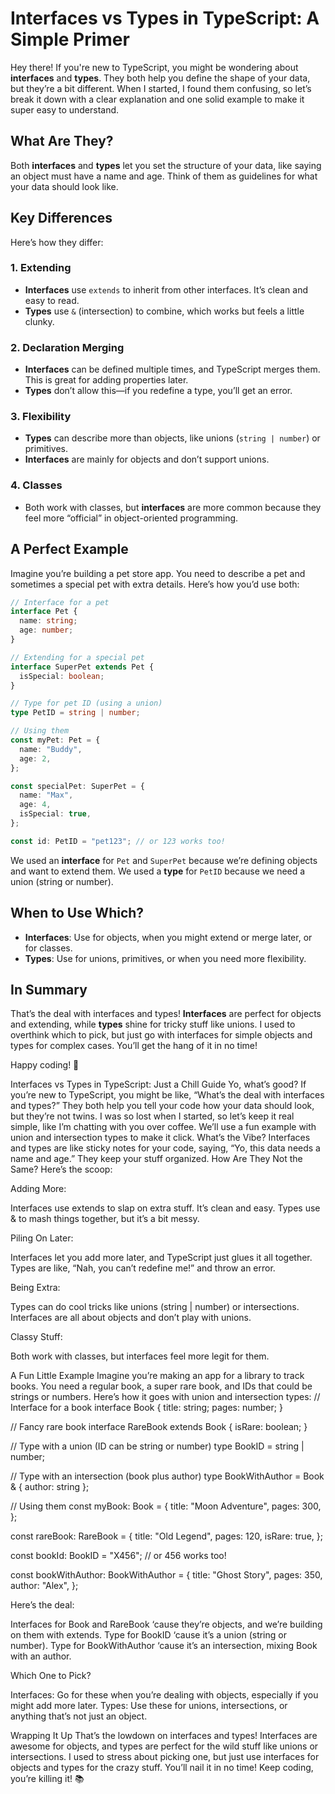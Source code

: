 

# **Interfaces vs Types in TypeScript: A Simple Primer**

Hey there! If you're new to TypeScript, you might be wondering about **interfaces** and **types**. They both help you define the shape of your data, but they’re a bit different. When I started, I found them confusing, so let’s break it down with a clear explanation and one solid example to make it super easy to understand.

## **What Are They?**

Both **interfaces** and **types** let you set the structure of your data, like saying an object must have a name and age. Think of them as guidelines for what your data should look like.

## **Key Differences**

Here’s how they differ:

### **1. Extending**
- **Interfaces** use `extends` to inherit from other interfaces. It’s clean and easy to read.
- **Types** use `&` (intersection) to combine, which works but feels a little clunky.

### **2. Declaration Merging**
- **Interfaces** can be defined multiple times, and TypeScript merges them. This is great for adding properties later.
- **Types** don’t allow this—if you redefine a type, you’ll get an error.

### **3. Flexibility**
- **Types** can describe more than objects, like unions (`string | number`) or primitives.
- **Interfaces** are mainly for objects and don’t support unions.

### **4. Classes**
- Both work with classes, but **interfaces** are more common because they feel more “official” in object-oriented programming.

## **A Perfect Example**

Imagine you’re building a pet store app. You need to describe a pet and sometimes a special pet with extra details. Here’s how you’d use both:

```typescript
// Interface for a pet
interface Pet {
  name: string;
  age: number;
}

// Extending for a special pet
interface SuperPet extends Pet {
  isSpecial: boolean;
}

// Type for pet ID (using a union)
type PetID = string | number;

// Using them
const myPet: Pet = {
  name: "Buddy",
  age: 2,
};

const specialPet: SuperPet = {
  name: "Max",
  age: 4,
  isSpecial: true,
};

const id: PetID = "pet123"; // or 123 works too!
```

We used an **interface** for `Pet` and `SuperPet` because we’re defining objects and want to extend them. We used a **type** for `PetID` because we need a union (string or number).

## **When to Use Which?**

- **Interfaces**: Use for objects, when you might extend or merge later, or for classes.
- **Types**: Use for unions, primitives, or when you need more flexibility.

## **In Summary**

That’s the deal with interfaces and types! **Interfaces** are perfect for objects and extending, while **types** shine for tricky stuff like unions. I used to overthink which to pick, but just go with interfaces for simple objects and types for complex cases. You’ll get the hang of it in no time!

Happy coding! 🐾





Interfaces vs Types in TypeScript: Just a Chill Guide
Yo, what’s good? If you’re new to TypeScript, you might be like, “What’s the deal with interfaces and types?” They both help you tell your code how your data should look, but they’re not twins. I was so lost when I started, so let’s keep it real simple, like I’m chatting with you over coffee. We’ll use a fun example with union and intersection types to make it click.
What’s the Vibe?
Interfaces and types are like sticky notes for your code, saying, “Yo, this data needs a name and age.” They keep your stuff organized.
How Are They Not the Same?
Here’s the scoop:

Adding More:

Interfaces use extends to slap on extra stuff. It’s clean and easy.
Types use & to mash things together, but it’s a bit messy.


Piling On Later:

Interfaces let you add more later, and TypeScript just glues it all together.
Types are like, “Nah, you can’t redefine me!” and throw an error.


Being Extra:

Types can do cool tricks like unions (string | number) or intersections.
Interfaces are all about objects and don’t play with unions.


Classy Stuff:

Both work with classes, but interfaces feel more legit for them.



A Fun Little Example
Imagine you’re making an app for a library to track books. You need a regular book, a super rare book, and IDs that could be strings or numbers. Here’s how it goes with union and intersection types:
// Interface for a book
interface Book {
  title: string;
  pages: number;
}

// Fancy rare book
interface RareBook extends Book {
  isRare: boolean;
}

// Type with a union (ID can be string or number)
type BookID = string | number;

// Type with an intersection (book plus author)
type BookWithAuthor = Book & { author: string };

// Using them
const myBook: Book = {
  title: "Moon Adventure",
  pages: 300,
};

const rareBook: RareBook = {
  title: "Old Legend",
  pages: 120,
  isRare: true,
};

const bookId: BookID = "X456"; // or 456 works too!

const bookWithAuthor: BookWithAuthor = {
  title: "Ghost Story",
  pages: 350,
  author: "Alex",
};

Here’s the deal:

Interfaces for Book and RareBook ‘cause they’re objects, and we’re building on them with extends.
Type for BookID ‘cause it’s a union (string or number).
Type for BookWithAuthor ‘cause it’s an intersection, mixing Book with an author.

Which One to Pick?

Interfaces: Go for these when you’re dealing with objects, especially if you might add more later.
Types: Use these for unions, intersections, or anything that’s not just an object.

Wrapping It Up
That’s the lowdown on interfaces and types! Interfaces are awesome for objects, and types are perfect for the wild stuff like unions or intersections. I used to stress about picking one, but just use interfaces for objects and types for the crazy stuff. You’ll nail it in no time!
Keep coding, you’re killing it! 📚

